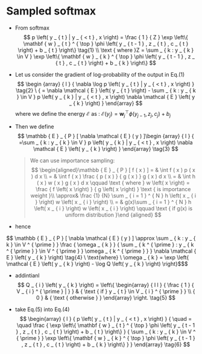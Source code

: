 # Sampled softmax

- From softmax
  $$
  p \left( y _ { t } | y _ { < t } , x \right) = \frac { 1 } { Z } \exp \left\{ \mathbf { w } _ { t } ^ { \top } \phi \left( y _ { t - 1 } , z _ { t } , c _ { t } \right) + b _ { t } \right\} \tag{1} \\ \text  { where }Z = \sum _ { k : y _ { k } \in V } \exp \left\{ \mathbf { w } _ { k } ^ { \top } \phi \left( y _ { t - 1 } , z _ { t } , c _ { t } \right) + b _ { k } \right\}
  $$

- Let us consider the gradient of log-probability of the output in Eq.(1)
  $$
  \begin {array} { l } { \nabla \log p \left( y _ { t } | y _ { < t } , x \right) } \tag{2} \ { = \nabla \mathcal { E } \left( y _ { t } \right) - \sum _ { k : y _ { k } \in V } p \left( y _ { k } | y _ { < t } , x \right) \nabla \mathcal { E } \left( y _ { k } \right)   }   \end{array}
  $$
  $\text{where we define the energy }\mathcal { E } \ \text{as :}  \ \mathcal { E } \left( y _ { j } \right) = \mathbf { w } _ { j } ^ { \top } \phi \left( y _ { j - 1 } , z _ { j } , c _ { j } \right) + b _ { j }$

  

- Then we define
  $$
  \mathbb { E } _ { P } [ \nabla \mathcal { E } ( y ) ]\begin {array} { l } { =\sum _ { k : y _ { k } \in V } p \left( y _ { k } | y _ { < t } , x \right) \nabla \mathcal { E } \left( y _ { k } \right)   }   \end{array} \tag{3}
  $$

  > We can use importance sampling:
  > $$
  > \begin{aligned}\mathbb { E } _ { P } [  f ( x ) ] = & \int f ( x ) p ( x ) d x \\ = & \int f ( x ) \frac { p ( x ) } { g ( x ) } g ( x ) d x \\ = & \int h ( x ) w ( x ) g ( x ) d x \qquad  \text  { where } w \left( x \right) = \frac { f \left( x \right) } { g \left( x  \right) } \text  { is importance weight }\\ \approx& \frac {1} {N} \sum _ { i = 1 } ^ { N } h \left( x _ { i } \right) w \left( x _ { i } \right) \\ = & g(x)\sum _ { i = 1 } ^ { N } h \left( x _ { i } \right) w \left( x _ { i } \right) \qquad  \text  { if  g(x)  is uniform distribution }\end {aligned}
  > $$
  > 

- hence


$$
\mathbb { E } _ { P } [ \nabla \mathcal { E } ( y ) ] \approx \sum _ { k : y _ { k } \in V ^ { \prime } } \frac { \omega _ { k } } { \sum _ { k ^ { \prime } : y _ { k ^ { \prime } } \in V ^ { \prime } } \omega _ { k ^ { \prime } } } \nabla \mathcal { E } \left( y _ { k } \right) \tag{4} \\ \text{where} \ \omega _ { k } = \exp \left\{ \mathcal { E } \left( y _ { k } \right) - \log Q \left( y _ { k } \right) \right\}$​
$$

- addintianl
  $$
  Q _ { i } \left( y _ { k } \right) = \left\{ \begin{array} { l l } { \frac { 1 } { V _ { i } ^ { \prime } | } } & { \text { if } y _ { t } \in V _ { i } ^ { \prime } } \\ { 0 } & { \text { otherwise } } \end{array} \right. \tag{5}
  $$

- take Eq.(5) into Eq.(4)
  $$
  \begin{array} { l } { p \left( y _ { t } | y _ { < t } , x \right) }  { \quad = \quad \frac { \exp \left\{ \mathbf { w } _ { t } ^ { \top } \phi \left( y _ { t - 1 } , z _ { t } , c _ { t } \right) + b _ { t } \right\} } { \sum _ { k : y _ { k } \in V ^ { \prime } } \exp \left\{ \mathbf { w } _ { k } ^ { \top } \phi \left( y _ { t - 1 } , z _ { t } , c _ { t } \right) + b _ { k } \right\} } } \end{array} \tag{6}
  $$
  

